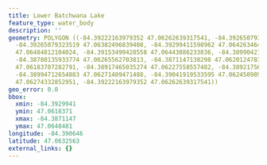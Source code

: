 ```yaml
---
title: Lower Batchwana Lake
feature_type: water_body
description: ''
geometry: POLYGON ((-84.39222163979352 47.06262639317541, -84.39265079323519 47.06291873107942,
  -84.39265079323519 47.06382496839408, -84.39299411598962 47.06426346478993, -84.3928224546124
  47.06484812104024, -84.39153499428558 47.06443886233836, -84.38990421120431 47.0635326354595,
  -84.38780135933774 47.06265562703813, -84.3871147138298 47.06201247835951, -84.3874151212397
  47.06183707282791, -84.38917465035274 47.06227558557482, -84.38921756569727 47.06271409471488,
  -84.38994712654883 47.06271409471488, -84.39041919533595 47.06245098966367, -84.39132041756473
  47.06274332852951, -84.39222163979352 47.06262639317541))
geo_error: 0.0
bbox:
  xmin: -84.3929941
  ymin: 47.0618371
  xmax: -84.3871147
  ymax: 47.0648481
longitude: -84.390646
latitude: 47.0632563
external_links: {}
---
```

